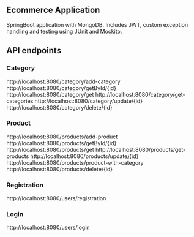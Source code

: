 ## Ecommerce Application 
SpringBoot application with MongoDB. 
Includes JWT, custom exception handling and testing using JUnit and Mockito.

## API endpoints
### Category
http://localhost:8080/category/add-category 
http://localhost:8080/category/getById/{id} 
http://localhost:8080/category/get 
http://localhost:8080/category/get-categories 
http://localhost:8080/category/update/{id} 
http://localhost:8080/category/delete/{id} 
### Product
http://localhost:8080/products/add-product 
http://localhost:8080/products/getById/{id} 
http://localhost:8080/products/get 
http://localhost:8080/products/get-products 
http://localhost:8080/products/update/{id} 
http://localhost:8080/products/product-with-category 
http://localhost:8080/products/delete/{id} 
### Registration
http://localhost:8080/users/registration 
### Login
http://localhost:8080/users/login 
